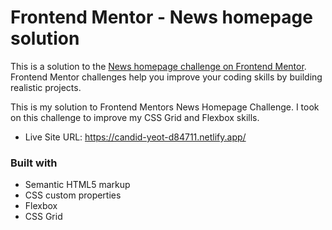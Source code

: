 # Frontend Mentor - News homepage solution

This is a solution to the [News homepage challenge on Frontend Mentor](https://www.frontendmentor.io/challenges/news-homepage-H6SWTa1MFl). Frontend Mentor challenges help you improve your coding skills by building realistic projects.

This is my solution to Frontend Mentors News Homepage Challenge. I took on this challenge to improve my CSS Grid and Flexbox skills.

- Live Site URL: https://candid-yeot-d84711.netlify.app/

### Built with

- Semantic HTML5 markup
- CSS custom properties
- Flexbox
- CSS Grid
